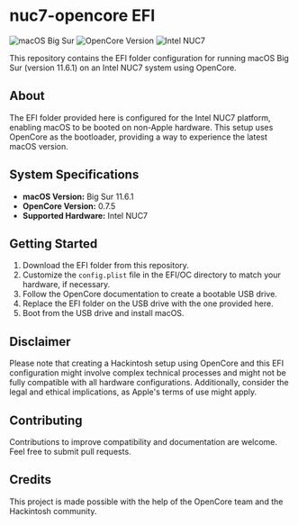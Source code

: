 # nuc7-opencore EFI

![macOS Big Sur](https://img.shields.io/badge/macOS-Big%20Sur%2011.6.1-blue)
![OpenCore Version](https://img.shields.io/badge/OpenCore-0.7.5-9cf)
![Intel NUC7](https://img.shields.io/badge/Intel%20NUC7-Supported-brightgreen)

This repository contains the EFI folder configuration for running macOS Big Sur (version 11.6.1) on an Intel NUC7 system using OpenCore.

## About

The EFI folder provided here is configured for the Intel NUC7 platform, enabling macOS to be booted on non-Apple hardware. This setup uses OpenCore as the bootloader, providing a way to experience the latest macOS version.

## System Specifications

- **macOS Version:** Big Sur 11.6.1
- **OpenCore Version:** 0.7.5
- **Supported Hardware:** Intel NUC7

## Getting Started

1. Download the EFI folder from this repository.
2. Customize the `config.plist` file in the EFI/OC directory to match your hardware, if necessary.
3. Follow the OpenCore documentation to create a bootable USB drive.
4. Replace the EFI folder on the USB drive with the one provided here.
5. Boot from the USB drive and install macOS.

## Disclaimer

Please note that creating a Hackintosh setup using OpenCore and this EFI configuration might involve complex technical processes and might not be fully compatible with all hardware configurations. Additionally, consider the legal and ethical implications, as Apple's terms of use might apply.

## Contributing

Contributions to improve compatibility and documentation are welcome. Feel free to submit pull requests.

## Credits

This project is made possible with the help of the OpenCore team and the Hackintosh community.
